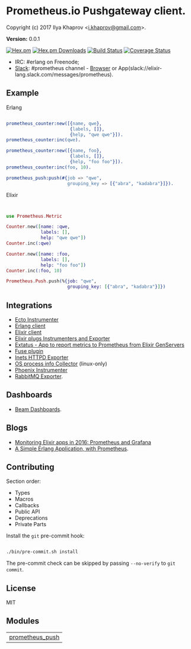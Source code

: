 

# Prometheus.io Pushgateway client. #

Copyright (c) 2017 Ilya Khaprov <<i.khaprov@gmail.com>>.

__Version:__ 0.0.1

[![Hex.pm][Hex badge]][Hex link]
[![Hex.pm Downloads][Hex downloads badge]][Hex link]
[![Build Status][Travis badge]][Travis link]
[![Coverage Status][Coveralls badge]][Coveralls link]

- IRC: #erlang on Freenode;
- [Slack](https://elixir-slackin.herokuapp.com/): #prometheus channel - [Browser](https://elixir-lang.slack.com/messages/prometheus) or App(slack://elixir-lang.slack.com/messages/prometheus).

## Example

Erlang

```erlang

prometheus_counter:new([{name, qwe},
                        {labels, []},
                        {help, "qwe qwe"}]).
prometheus_counter:inc(qwe).

prometheus_counter:new([{name, foo},
                        {labels, []},
                        {help, "foo foo"}]).
prometheus_counter:inc(foo, 10).

prometheus_push:push(#{job => "qwe",
                       grouping_key => [{"abra", "kadabra"}]}).

```

Elixir

```elixir


use Prometheus.Metric

Counter.new([name: :qwe,
             labels: [],
             help: "qwe qwe"])
Counter.inc(:qwe)

Counter.new([name: :foo,
             labels: [],
             help: "foo foo"])
Counter.inc(:foo, 10)

Prometheus.Push.push(%{job: "qwe",
                       grouping_key: [{"abra", "kadabra"}]})

```

## Integrations
- [Ecto Instrumenter](https://hex.pm/packages/prometheus_ecto)
- [Erlang client](https://github.com/deadtrickster/prometheus.erl)
- [Elixir client](https://github.com/deadtrickster/prometheus.ex)
- [Elixir plugs Instrumenters and Exporter](https://hex.pm/packages/prometheus_plugs)
- [Extatus - App to report metrics to Prometheus from Elixir GenServers](https://github.com/gmtprime/extatus)
- [Fuse plugin](https://github.com/jlouis/fuse#fuse_stats_prometheus)
- [Inets HTTPD Exporter](https://github.com/deadtrickster/prometheus_httpd)
- [OS process info Collector](https://hex.pm/packages/prometheus_process_collector) (linux-only)
- [Phoenix Instrumenter](https://hex.pm/packages/prometheus_phoenix)
- [RabbitMQ Exporter](https://github.com/deadtrickster/prometheus_rabbitmq_exporter).

## Dashboards

- [Beam Dashboards](https://github.com/deadtrickster/beam-dashboards).

## Blogs

- [Monitoring Elixir apps in 2016: Prometheus and Grafana](https://aldusleaf.org/monitoring-elixir-apps-in-2016-prometheus-and-grafana/)
- [A Simple Erlang Application, with Prometheus](http://markbucciarelli.com/2016-11-23_a_simple_erlang_application_with_prometheus.html).

## Contributing

Section order:

- Types
- Macros
- Callbacks
- Public API
- Deprecations
- Private Parts

Install the `git` pre-commit hook:

```bash

./bin/pre-commit.sh install

```

The pre-commit check can be skipped by passing `--no-verify` to `git commit`.

## License

MIT

[Hex badge]: https://img.shields.io/hexpm/v/prometheus_push.svg?maxAge=2592000?style=plastic
[Hex link]: https://hex.pm/packages/prometheus_push
[Hex downloads badge]: https://img.shields.io/hexpm/dt/prometheus-push.svg?maxAge=2592000
[Travis badge]: https://travis-ci.org/deadtrickster/prometheus-push.svg?branch=version-3
[Travis link]: https://travis-ci.org/deadtrickster/prometheus-push
[Coveralls badge]: https://coveralls.io/repos/github/deadtrickster/prometheus-push/badge.svg?branch=master
[Coveralls link]: https://coveralls.io/github/deadtrickster/prometheus_push?branch=master


## Modules ##


<table width="100%" border="0" summary="list of modules">
<tr><td><a href="https://github.com/deadtrickster/prometheus_push/blob/master/doc/prometheus_push.md" class="module">prometheus_push</a></td></tr></table>

